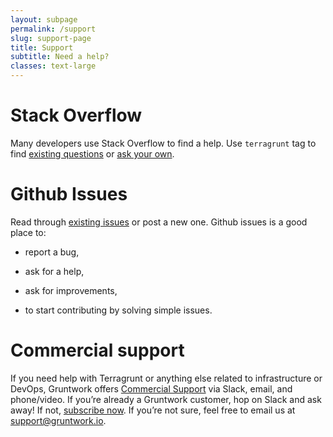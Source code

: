 ```yaml
---
layout: subpage
permalink: /support
slug: support-page
title: Support
subtitle: Need a help?
classes: text-large
---
```


# Stack Overflow

Many developers use Stack Overflow to find a help. Use `terragrunt` tag to find [existing questions](https://stackoverflow.com/questions/tagged/terragrunt) or [ask your own](https://stackoverflow.com/questions/ask?tags=terragrunt).

# Github Issues

Read through [existing issues](https://github.com/gruntwork-io/terragrunt/issues) or post a new one. Github issues is a good place to:

  - report a bug,

  - ask for a help,

  - ask for improvements,

  - to start contributing by solving simple issues.

# Commercial support

If you need help with Terragrunt or anything else related to infrastructure or DevOps, Gruntwork offers [Commercial Support](https://gruntwork.io/support/) via Slack, email, and phone/video. If you’re already a Gruntwork customer, hop on Slack and ask away\! If not, [subscribe now](https://www.gruntwork.io/pricing/). If you’re not sure, feel free to email us at <support@gruntwork.io>.
